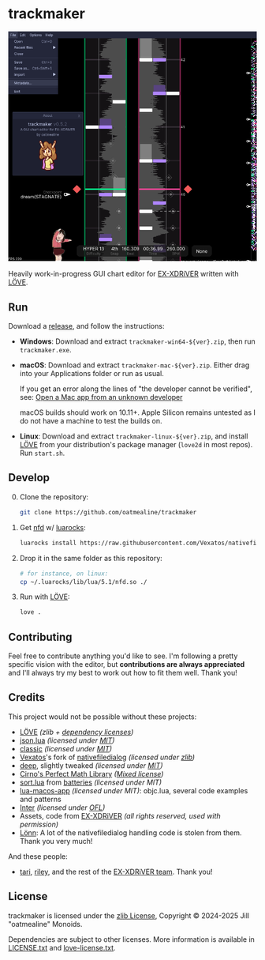 # trackmaker

![](docs/screenshot-1.png)

Heavily work-in-progress GUI chart editor for
[EX-XDRiVER](https://store.steampowered.com/app/2636020/EXXDRiVER/) written with
[LÖVE](https://love2d.org/).

## Run

Download a [release](https://github.com/oatmealine/trackmaker/releases), and
follow the instructions:

- **Windows**: Download and extract `trackmaker-win64-${ver}.zip`, then run
`trackmaker.exe`.
- **macOS**: Download and extract `trackmaker-mac-${ver}.zip`. Either drag into
    your Applications folder or run as usual.

    If you get an error along the lines of
    "the developer cannot be verified", see: [Open a Mac app from an unknown
    developer](https://support.apple.com/en-gb/guide/mac-help/mh40616/mac)

    macOS builds should work on 10.11+. Apple Silicon remains untested as I do
    not have a machine to test the builds on.
- **Linux**: Download and extract `trackmaker-linux-${ver}.zip`, and install
[LÖVE](https://love2d.org) from your distribution's package manager (`love2d` in
most repos). Run `start.sh`.

## Develop

0. Clone the repository:

    ```sh
    git clone https://github.com/oatmealine/trackmaker
    ```

1. Get [nfd](https://github.com/Vexatos/nativefiledialog/tree/master/lua) w/
[luarocks](https://luarocks.org):
  
    ```sh
    luarocks install https://raw.githubusercontent.com/Vexatos/nativefiledialog/master/lua/nfd-scm-1.rockspec --local
    ```

2. Drop it in the same folder as this repository:

    ```sh
    # for instance, on linux:
    cp ~/.luarocks/lib/lua/5.1/nfd.so ./
    ```

3. Run with [LÖVE](https://love2d.org/):

    ```sh
    love .
    ```

## Contributing

Feel free to contribute anything you'd like to see. I'm following a pretty
specific vision with the editor, but **contributions are always appreciated**
and I'll always try my best to work out how to fit them well. Thank you!

## Credits

This project would not be possible without these projects:

- [LÖVE](https://love2d.org/) _(zlib + [dependency licenses](https://github.com/love2d/love/blob/6807e54bab3a080b7ac3f75ac8c02d1c00fd8f67/license.txt))_
- [json.lua](https://github.com/rxi/json.lua) _(licensed under [MIT](https://github.com/rxi/json.lua/blob/dbf4b2dd2eb7c23be2773c89eb059dadd6436f94/LICENSE))_
- [classic](https://github.com/rxi/classic) _(licensed under [MIT](https://github.com/rxi/classic/blob/e5610756c98ac2f8facd7ab90c94e1a097ecd2c6/LICENSE))_
- [Vexatos](https://github.com/Vexatos)'s fork of
[nativefiledialog](https://github.com/Vexatos/nativefiledialog) _(licensed under [zlib](https://github.com/Vexatos/nativefiledialog/blob/bea4560b9269bdc142fef946ccd8682450748958/LICENSE))_
- [deep](https://github.com/Nikaoto/deep), slightly tweaked _(licensed under [MIT](https://github.com/Nikaoto/deep/blob/a948f7724a3772fbb5d539ed06d828e64eceaa7b/LICENSE))_
- [Cirno's Perfect Math Library](https://github.com/excessive/cpml) _([Mixed license](https://github.com/excessive/cpml/blob/eb209f6d9111625d8e0e8a32dafb4a0aed12a84e/LICENSE.md))_
- [sort.lua](https://github.com/1bardesign/batteries/blob/master/sort.lua) from [batteries](https://github.com/1bardesign/batteries) _(licensed under MIT)_
- [lua-macos-app](https://github.com/mogenson/lua-macos-app/) _(licensed under MIT)_: objc.lua, several code examples and patterns
- [Inter](https://rsms.me/inter/) _(licensed under [OFL](https://openfontlicense.org))_
- Assets, code from [EX-XDRiVER](https://xdrv.team/) _(all rights reserved, used with permission)_
- [Lönn](https://github.com/CelestialCartographers/Loenn/): A lot of the
nativefiledialog handling code is stolen from them. Thank you very much! 

And these people:

- [tari](https://github.com/tari-cat), [riley](https://github.com/rilegoat), and
the rest of the [EX-XDRiVER team](https://xdrv.team). Thank you!

## License

trackmaker is licensed under the [zlib License](https://opensource.org/license/Zlib),
Copyright © 2024-2025 Jill "oatmealine" Monoids.

Dependencies are subject to other licenses. More information is
available in [LICENSE.txt](./LICENSE.txt) and [love-license.txt](./platform/universal/love-license.txt).